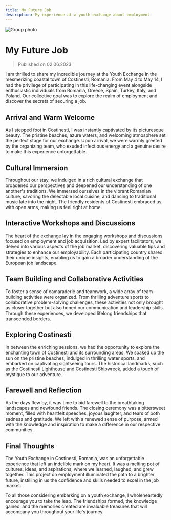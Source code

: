 ```yaml
---
title: My Future Job
description: My experience at a youth exchange about employment
---
```


![Group photo](/static/images/mfj-group.jpeg)

# My Future Job

> Published on 02.06.2023

I am thrilled to share my incredible journey at the Youth Exchange in the mesmerizing coastal town of Costinesti, Romania. From May 4 to May 14, I had the privilege of participating in this life-changing event alongside enthusiastic individuals from Romania, Greece, Spain, Turkey, Italy, and Poland. Our collective goal was to explore the realm of employment and discover the secrets of securing a job.

## Arrival and Warm Welcome

As I stepped foot in Costinesti, I was instantly captivated by its picturesque beauty. The pristine beaches, azure waters, and welcoming atmosphere set the perfect stage for our exchange. Upon arrival, we were warmly greeted by the organizing team, who exuded infectious energy and a genuine desire to make this experience unforgettable.

## Cultural Immersion

Throughout our stay, we indulged in a rich cultural exchange that broadened our perspectives and deepened our understanding of one another's traditions. We immersed ourselves in the vibrant Romanian culture, savoring the delectable local cuisine, and dancing to traditional music late into the night. The friendly residents of Costinesti embraced us with open arms, making us feel right at home.

## Interactive Workshops and Discussions

The heart of the exchange lay in the engaging workshops and discussions focused on employment and job acquisition. Led by expert facilitators, we delved into various aspects of the job market, discovering valuable tips and strategies to enhance our employability. Each participating country shared their unique insights, enabling us to gain a broader understanding of the European job landscape.

## Team Building and Collaborative Activities

To foster a sense of camaraderie and teamwork, a wide array of team-building activities were organized. From thrilling adventure sports to collaborative problem-solving challenges, these activities not only brought us closer together but also honed our communication and leadership skills. Through these experiences, we developed lifelong friendships that transcended borders.

## Exploring Costinesti

In between the enriching sessions, we had the opportunity to explore the enchanting town of Costinesti and its surrounding areas. We soaked up the sun on the pristine beaches, indulged in thrilling water sports, and embarked on captivating sightseeing tours. The historical landmarks, such as the Costinesti Lighthouse and Costinesti Shipwreck, added a touch of mystique to our adventure.

## Farewell and Reflection

As the days flew by, it was time to bid farewell to the breathtaking landscapes and newfound friends. The closing ceremony was a bittersweet moment, filled with heartfelt speeches, joyous laughter, and tears of both sadness and gratitude. We left with a renewed sense of purpose, armed with the knowledge and inspiration to make a difference in our respective communities.

## Final Thoughts

The Youth Exchange in Costinesti, Romania, was an unforgettable experience that left an indelible mark on my heart. It was a melting pot of cultures, ideas, and aspirations, where we learned, laughed, and grew together. This project on employment illuminated the path to a brighter future, instilling in us the confidence and skills needed to excel in the job market.

To all those considering embarking on a youth exchange, I wholeheartedly encourage you to take the leap. The friendships formed, the knowledge gained, and the memories created are invaluable treasures that will accompany you throughout your life's journey.
